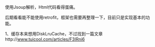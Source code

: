 
使用Jsoup解析，Html代码看得蛋痛。

后期看看能不能使用retrofit，框架也需要再整理一下，目前只是实现基本的功能。

1、缓存本来想用DiskLruCache，不过找到一篇文章http://www.tuicool.com/articles/F3IRni6
